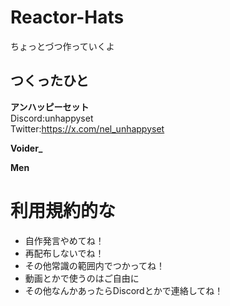 # Reactor-Hats
ちょっとづつ作っていくよ
## つくったひと
**アンハッピーセット**  
Discord:unhappyset  
Twitter:https://x.com/nel_unhappyset

**Voider_**  

**Men**  
# 利用規約的な
- 自作発言やめてね！
- 再配布しないでね！
- その他常識の範囲内でつかってね！
- 動画とかで使うのはご自由に
- その他なんかあったらDiscordとかで連絡してね！

